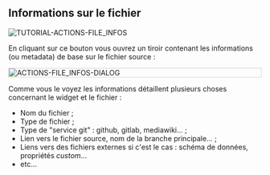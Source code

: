## Informations sur le fichier

<div>
  <img
    alt="TUTORIAL-ACTIONS-FILE_INFOS"
    src="https://raw.githubusercontent.com/multi-coop/vizboard-website-content/main/images/tutorial/commented/tutorial-03.png"
    />
</div>

En cliquant sur ce bouton <span class="icon"><i class="mdi mdi-information-outline"></i></span> vous ouvrez un tiroir contenant les informations (ou metadata) de base sur le fichier source :

<div style="border: thin solid lightgrey;">
  <img
    alt="ACTIONS-FILE_INFOS-DIALOG"
    src="https://raw.githubusercontent.com/multi-coop/vizboard-website-content/main/images/tutorial/actions-file_infos.png"
    />
</div>

Comme vous le voyez les informations détaillent plusieurs choses concernant le widget et le fichier :

- Nom du fichier ;
- Type de fichier ;
- Type de "service git" : github, gitlab, mediawiki... ;
- Lien vers le fichier source, nom de la branche principale... ;
- Liens vers des fichiers externes si c'est le cas : schéma de données, propriétés _custom_...
- etc...

